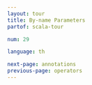 ```yaml
---
layout: tour
title: By-name Parameters
partof: scala-tour

num: 29

language: th

next-page: annotations
previous-page: operators
---
```

